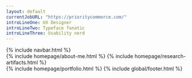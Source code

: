 ```yaml
---
layout: default
currentJobURL: "https://prioritycommerce.com/"
introLineOne: UX Designer
introLineTwo: Typeface fanatic
introLineThree: Usability nerd
--- 
```


<div class="container mx-auto px-8 sm:px-4">   
  {% include navbar.html %}
  <div class="grid grid-cols-12 gap-4 mb-10 md:mb-20 flex-wrap items-center">
    {% include homepage/about-me.html %}
    {% include homepage/research-artifacts.html %} 
  </div>
  {% include homepage/portfolio.html %}    
  {% include global/footer.html %}    
</div>

 